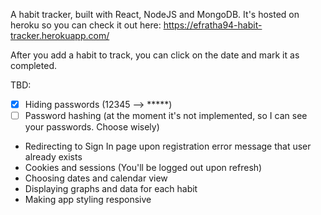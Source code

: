 A habit tracker, built with React, NodeJS and MongoDB.
It's hosted on heroku so you can check it out here: https://efratha94-habit-tracker.herokuapp.com/

After you add a habit to track, you can click on the date and mark it as completed.

TBD:
 - [x] Hiding passwords (12345 --> *****)
 - [ ] Password hashing (at the moment it's not implemented, so I can see your passwords. Choose wisely)
 - Redirecting to Sign In page upon registration error message that user already exists
 - Cookies and sessions (You'll be logged out upon refresh)
 - Choosing dates and calendar view 
 - Displaying graphs and data for each habit
 - Making app styling responsive


